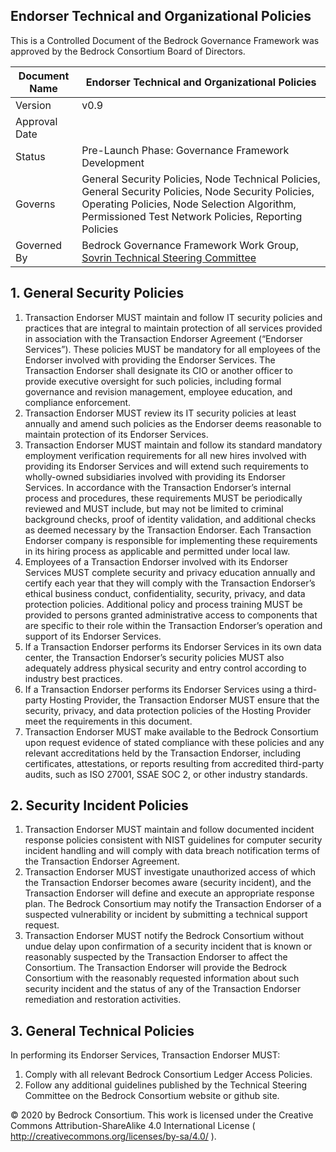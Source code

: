 ## Endorser Technical and Organizational Policies

This is a Controlled Document of the Bedrock Governance Framework was approved by the Bedrock Consortium Board of Directors.

| Document Name | Endorser Technical and Organizational Policies |
| --- | --- |
| Version | v0.9 |
| Approval Date | |
| Status | Pre-Launch Phase: Governance Framework Development |
| Governs | General Security Policies, Node Technical Policies, General Security Policies, Node Security Policies, Operating Policies, Node Selection Algorithm, Permissioned Test Network Policies, Reporting Policies |
| Governed By | Bedrock Governance Framework Work Group, [Sovrin Technical Steering Committee](https://sovrin.org/wp-content/uploads/Sovrin-Technical-Governance-Board-Charter-V4.pdf) |


## 1. General Security Policies
1. Transaction Endorser MUST maintain and follow IT security policies and practices that are integral to maintain protection of all services provided in association with the
Transaction Endorser Agreement (“Endorser Services”). These policies MUST be mandatory for all employees of the Endorser involved with providing the Endorser Services. The Transaction Endorser shall designate its CIO or another officer to provide
executive oversight for such policies, including formal governance and revision management, employee education, and compliance enforcement.
2. Transaction Endorser MUST review its IT security policies at least annually and amend such policies as the Endorser deems reasonable to maintain protection of its Endorser
Services.
3. Transaction Endorser MUST maintain and follow its standard mandatory employment verification requirements for all new hires involved with providing its Endorser Services and will extend such requirements to wholly-owned subsidiaries involved with providing its Endorser Services. In accordance with the Transaction Endorser’s internal process and procedures, these requirements MUST be periodically reviewed and MUST include,
but may not be limited to criminal background checks, proof of identity validation, and additional checks as deemed necessary by the Transaction Endorser. Each Transaction Endorser company is responsible for implementing these requirements in its hiring process as applicable and permitted under local law.
4. Employees of a Transaction Endorser involved with its Endorser Services MUST complete security and privacy education annually and certify each year that they will comply with the Transaction Endorser’s ethical business conduct, confidentiality, security, privacy, and data protection policies. Additional policy and process training MUST be provided to persons granted administrative access to components that are specific to their role within the Transaction Endorser’s operation and support of its
Endorser Services.
5. If a Transaction Endorser performs its Endorser Services in its own data center, the Transaction Endorser’s security policies MUST also adequately address physical security and entry control according to industry best practices.
6. If a Transaction Endorser performs its Endorser Services using a third-party Hosting Provider, the Transaction Endorser MUST ensure that the security, privacy, and data protection policies of the Hosting Provider meet the requirements in this document.
7. Transaction Endorser MUST make available to the Bedrock Consortium upon request evidence of stated compliance with these policies and any relevant accreditations held by the Transaction Endorser, including certificates, attestations, or reports resulting from accredited third-party audits, such as ISO 27001, SSAE SOC 2, or other industry standards.

## 2. Security Incident Policies
1. Transaction Endorser MUST maintain and follow documented incident response policies consistent with NIST guidelines for computer security incident handling and will comply
with data breach notification terms of the Transaction Endorser Agreement.
2. Transaction Endorser MUST investigate unauthorized access of which the Transaction Endorser becomes aware (security incident), and the Transaction Endorser will define
and execute an appropriate response plan. The Bedrock Consortium may notify the Transaction Endorser of a suspected vulnerability or incident by submitting a technical support
request.
3. Transaction Endorser MUST notify the Bedrock Consortium without undue delay upon confirmation of a security incident that is known or reasonably suspected by the Transaction Endorser to affect the Consortium. The Transaction Endorser will provide the Bedrock Consortium with the reasonably requested information about such security incident
and the status of any of the Transaction Endorser remediation and restoration activities.

## 3. General Technical Policies
In performing its Endorser Services, Transaction Endorser MUST:

1. Comply with all relevant Bedrock Consortium Ledger Access Policies.
2. Follow any additional guidelines published by the Technical Steering Committee on the Bedrock Consortium website or github site.

© 2020 by Bedrock Consortium. This work is licensed under the Creative Commons Attribution-ShareAlike 4.0 International License ( http://creativecommons.org/licenses/by-sa/4.0/ ).
